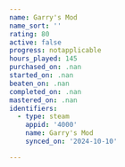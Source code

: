 ```yaml
---
name: Garry's Mod
name_sort: ''
rating: 80
active: false
progress: notapplicable
hours_played: 145
purchased_on: .nan
started_on: .nan
beaten_on: .nan
completed_on: .nan
mastered_on: .nan
identifiers:
  - type: steam
    appid: '4000'
    name: Garry's Mod
    synced_on: '2024-10-10'

---
```

